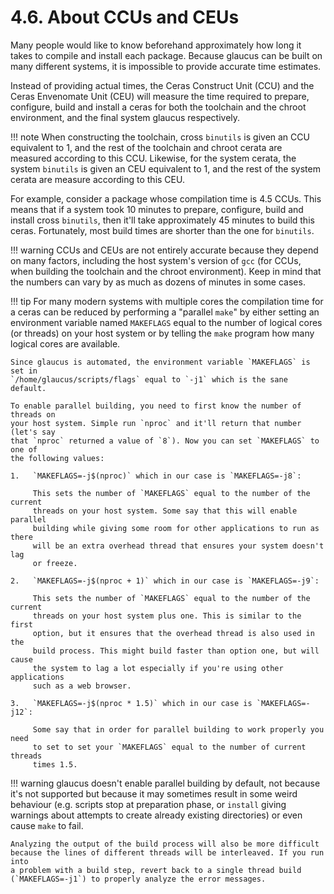 # 4.6. About CCUs and CEUs
Many people would like to know beforehand approximately how long it takes to
compile and install each package. Because glaucus can be built on many different
systems, it is impossible to provide accurate time estimates.

Instead of providing actual times, the Ceras Construct Unit (CCU) and the Ceras
Envenomate Unit (CEU) will measure the time required to prepare, configure,
build and install a ceras for both the toolchain and the chroot environment,
and the final system glaucus respectively.

!!! note
    When constructing the toolchain, cross `binutils` is given an CCU equivalent
    to 1, and the rest of the toolchain and chroot cerata are measured according
    to this CCU. Likewise, for the system cerata, the system `binutils` is given
    an CEU equivalent to 1, and the rest of the system cerata are measure
    according to this CEU.

For example, consider a package whose compilation time is 4.5 CCUs. This means
that if a system took 10 minutes to prepare, configure, build and install cross
`binutils`, then it'll take approximately 45 minutes to build this ceras.
Fortunately, most build times are shorter than the one for `binutils`.

!!! warning
    CCUs and CEUs are not entirely accurate because they depend on many factors,
    including the host system's version of `gcc` (for CCUs, when building the
    toolchain and the chroot environment). Keep in mind that the numbers can
    vary by as much as dozens of minutes in some cases.

!!! tip
    For many modern systems with multiple cores the compilation time for a ceras
    can be reduced by performing a "parallel `make`" by either setting an
    environment variable named `MAKEFLAGS` equal to the number of logical cores
    (or threads) on your host system or by telling the `make` program how many
    logical cores are available.

    Since glaucus is automated, the environment variable `MAKEFLAGS` is set in
    `/home/glaucus/scripts/flags` equal to `-j1` which is the sane default.

    To enable parallel building, you need to first know the number of threads on
    your host system. Simple run `nproc` and it'll return that number (let's say
    that `nproc` returned a value of `8`). Now you can set `MAKEFLAGS` to one of
    the following values:

    1.   `MAKEFLAGS=-j$(nproc)` which in our case is `MAKEFLAGS=-j8`:

         This sets the number of `MAKEFLAGS` equal to the number of the current
         threads on your host system. Some say that this will enable parallel
         building while giving some room for other applications to run as there
         will be an extra overhead thread that ensures your system doesn't lag
         or freeze.

    2.   `MAKEFLAGS=-j$(nproc + 1)` which in our case is `MAKEFLAGS=-j9`:

         This sets the number of `MAKEFLAGS` equal to the number of the current
         threads on your host system plus one. This is similar to the first
         option, but it ensures that the overhead thread is also used in the
         build process. This might build faster than option one, but will cause
         the system to lag a lot especially if you're using other applications
         such as a web browser.

    3.   `MAKEFLAGS=-j$(nproc * 1.5)` which in our case is `MAKEFLAGS=-j12`:

         Some say that in order for parallel building to work properly you need
         to set to set your `MAKEFLAGS` equal to the number of current threads
         times 1.5.

!!! warning
    glaucus doesn't enable parallel building by default, not because it's not
    supported but because it may sometimes result in some weird behaviour (e.g.
    scripts stop at preparation phase, or `install` giving warnings about
    attempts to create already existing directories) or even cause `make` to
    fail.

    Analyzing the output of the build process will also be more difficult
    because the lines of different threads will be interleaved. If you run into
    a problem with a build step, revert back to a single thread build
    (`MAKEFLAGS=-j1`) to properly analyze the error messages.
